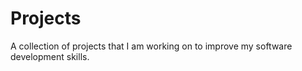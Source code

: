# Projects
A collection of projects that I am working on to improve my software development skills.
